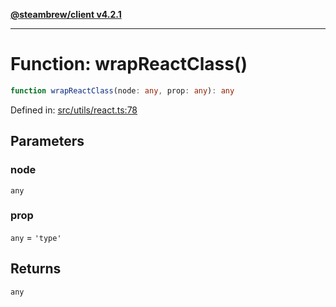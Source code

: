 [**@steambrew/client v4.2.1**](../README.md)

***

# Function: wrapReactClass()

```ts
function wrapReactClass(node: any, prop: any): any
```

Defined in: [src/utils/react.ts:78](https://github.com/shdwmtr/plugutil/blob/b52230e3bd417b9353d983856323dee8a90c4f70/client/src/utils/react.ts#L78)

## Parameters

### node

`any`

### prop

`any` = `'type'`

## Returns

`any`
